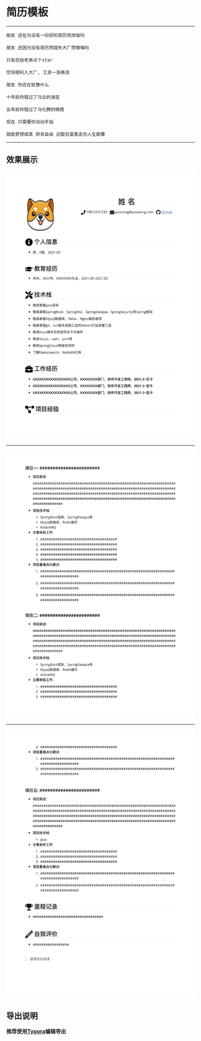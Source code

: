# 简历模板

<hr />

```text
朋友 还在为没有一份好的简历而烦恼吗

朋友 还因为没有简历而错失大厂而懊悔吗

只有您给老弟点个star

您将顺利入大厂, 工资一涨再涨

朋友 你还在犹豫什么

十年前你错过了马云的淘宝

五年前你错过了马化腾的微商

现在 只需要你动动手指

就能梦想成真 财务自由 迎娶白富美走向人生颠覆
```

<hr />

## 效果展示
![效果图](./assets/resume00.jpg)
<hr />

![效果图](./assets/resume01.jpg)
<hr />

![效果图](.\assets/resume02.jpg)


## 导出说明

**推荐使用[Typora](https://www.typora.io/)编辑导出**

